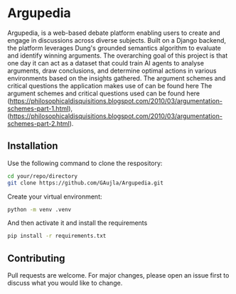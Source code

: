 # Argupedia

Argupedia, is a web-based debate platform enabling users to create and engage in discussions across diverse subjects. Built on a Django backend, the platform leverages Dung's grounded semantics algorithm to evaluate and identify winning arguments. The overarching goal of this project is that one day it can act as a dataset that could train AI agents to analyse arguments, draw conclusions, and determine optimal actions in various environments based on the insights gathered. The argument schemes and critical questions the application makes use of can be found here The argument schemes and critical questions used can be found here (https://philosophicaldisquisitions.blogspot.com/2010/03/argumentation-schemes-part-1.html), (https://philosophicaldisquisitions.blogspot.com/2010/03/argumentation-schemes-part-2.html).

## Installation
Use the following command to clone the respository:
```bash
cd your/repo/directory
git clone https://github.com/GAujla/Argupedia.git
```

Create your virtual environment:
```bash
python -m venv .venv
```

And then activate it and install the requirements
```bash
pip install -r requirements.txt
```
## Contributing
Pull requests are welcome. For major changes, please open an issue first to discuss what you would like to change.
